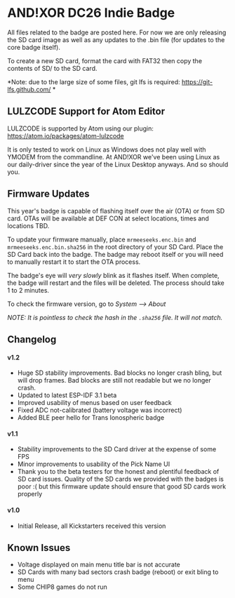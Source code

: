 # AND!XOR DC26 Indie Badge

All files related to the badge are posted here. For now we are only releasing the SD card image as well as any updates to the .bin file (for updates to the core badge itself).

To create a new SD card, format the card with FAT32 then copy the contents of SD/ to the SD card.

*Note: due to the large size of some files, git lfs is required: https://git-lfs.github.com/ *

## LULZCODE Support for Atom Editor ##

LULZCODE is supported by Atom using our plugin: https://atom.io/packages/atom-lulzcode

It is only tested to work on Linux as Windows does not play well with YMODEM from the commandline. At AND!XOR we've been using Linux as our daily-driver since the year of the Linux Desktop anyways. And so should you.
 
## Firmware Updates ##

This year's badge is capable of flashing itself over the air (OTA) or from SD card. OTAs will be available at DEF CON at select locations, times and locations TBD.

To update your firmware manually, place `mrmeeseeks.enc.bin` and `mrmeeseeks.enc.bin.sha256` in the root directory of your SD Card. Place the SD Card back into the badge. The badge may reboot itself or you will need to manually restart it to start the OTA process.

The badge's eye will _very slowly_ blink as it flashes itself. When complete, the badge will restart and the files will be deleted. The process should take 1 to 2 minutes. 

To check the firmware version, go to *System --> About*

*NOTE: It is pointless to check the hash in the `.sha256` file. It will not match.*

## Changelog ##

#### v1.2 ####
* Huge SD stability improvements. Bad blocks no longer crash bling, but will drop frames. Bad blocks are still not readable but we no longer crash.
* Updated to latest ESP-IDF 3.1 beta
* Improved usability of menus based on user feedback
* Fixed ADC not-calibrated (battery voltage was incorrect)
* Added BLE peer hello for Trans Ionospheric badge

#### v1.1 ####
* Stability improvements to the SD Card driver at the expense of some FPS
* Minor improvements to usability of the Pick Name UI
* Thank you to the beta testers for the honest and plentiful feedback of SD card issues. Quality of the SD cards we provided with the badges is poor :( but this firmware update should ensure that good SD cards work properly

#### v1.0 ####
* Initial Release, all Kickstarters received this version

## Known Issues ##

* Voltage displayed on main menu title bar is not accurate
* SD Cards with many bad sectors crash badge (reboot) or exit bling to menu
* Some CHIP8 games do not run
